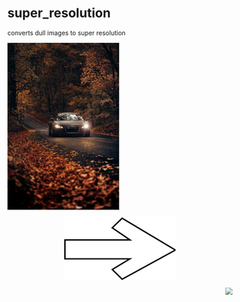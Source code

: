 # super_resolution
converts dull images to super resolution
<div>
  <p align="left">
  <img width="250" src="https://github.com/Nnamaka/super_resolution/blob/main/files/roberto-nickson-Yp9FdEqaCdk-unsplash.jpg">
</p><p align="center">
  <img width="250" src="https://github.com/Nnamaka/super_resolution/blob/main/files/pngegg%20(1).png">
</p><p align="right">
  <img width="250" src="https://github.com/Nnamaka/super_resolution/blob/main/files/roberto-nickson-Yp9FdEqaCdk-unsplash_rlt%20(1).png">
</p>
</div>
